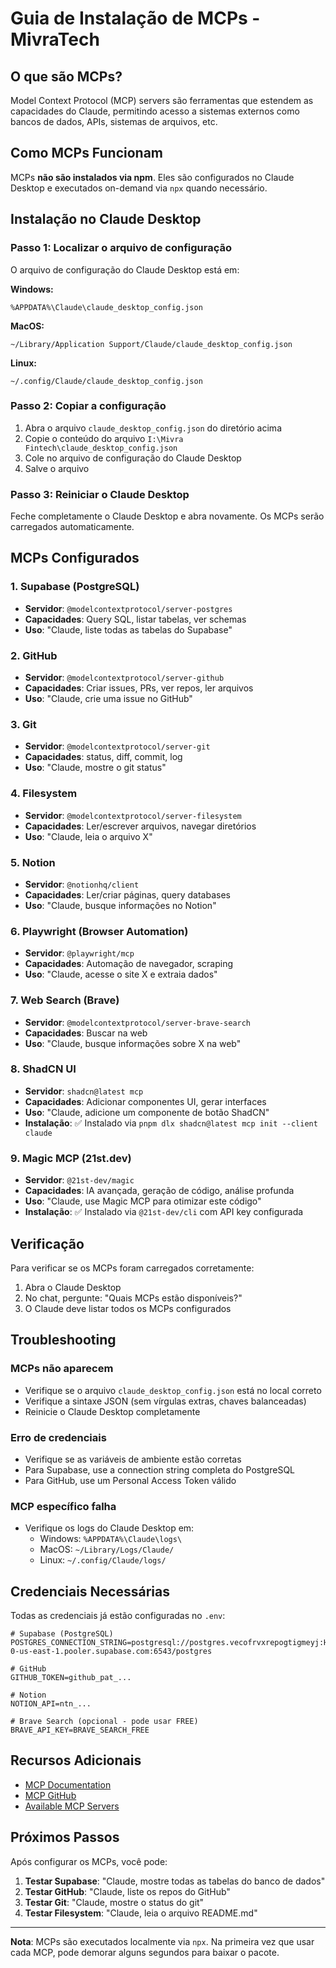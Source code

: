 # Guia de Instalação de MCPs - MivraTech

## O que são MCPs?

Model Context Protocol (MCP) servers são ferramentas que estendem as capacidades do Claude, permitindo acesso a sistemas externos como bancos de dados, APIs, sistemas de arquivos, etc.

## Como MCPs Funcionam

MCPs **não são instalados via npm**. Eles são configurados no Claude Desktop e executados on-demand via `npx` quando necessário.

## Instalação no Claude Desktop

### Passo 1: Localizar o arquivo de configuração

O arquivo de configuração do Claude Desktop está em:

**Windows:**
```
%APPDATA%\Claude\claude_desktop_config.json
```

**MacOS:**
```
~/Library/Application Support/Claude/claude_desktop_config.json
```

**Linux:**
```
~/.config/Claude/claude_desktop_config.json
```

### Passo 2: Copiar a configuração

1. Abra o arquivo `claude_desktop_config.json` do diretório acima
2. Copie o conteúdo do arquivo `I:\Mivra Fintech\claude_desktop_config.json`
3. Cole no arquivo de configuração do Claude Desktop
4. Salve o arquivo

### Passo 3: Reiniciar o Claude Desktop

Feche completamente o Claude Desktop e abra novamente. Os MCPs serão carregados automaticamente.

## MCPs Configurados

### 1. Supabase (PostgreSQL)
- **Servidor**: `@modelcontextprotocol/server-postgres`
- **Capacidades**: Query SQL, listar tabelas, ver schemas
- **Uso**: "Claude, liste todas as tabelas do Supabase"

### 2. GitHub
- **Servidor**: `@modelcontextprotocol/server-github`
- **Capacidades**: Criar issues, PRs, ver repos, ler arquivos
- **Uso**: "Claude, crie uma issue no GitHub"

### 3. Git
- **Servidor**: `@modelcontextprotocol/server-git`
- **Capacidades**: status, diff, commit, log
- **Uso**: "Claude, mostre o git status"

### 4. Filesystem
- **Servidor**: `@modelcontextprotocol/server-filesystem`
- **Capacidades**: Ler/escrever arquivos, navegar diretórios
- **Uso**: "Claude, leia o arquivo X"

### 5. Notion
- **Servidor**: `@notionhq/client`
- **Capacidades**: Ler/criar páginas, query databases
- **Uso**: "Claude, busque informações no Notion"

### 6. Playwright (Browser Automation)
- **Servidor**: `@playwright/mcp`
- **Capacidades**: Automação de navegador, scraping
- **Uso**: "Claude, acesse o site X e extraia dados"

### 7. Web Search (Brave)
- **Servidor**: `@modelcontextprotocol/server-brave-search`
- **Capacidades**: Buscar na web
- **Uso**: "Claude, busque informações sobre X na web"

### 8. ShadCN UI
- **Servidor**: `shadcn@latest mcp`
- **Capacidades**: Adicionar componentes UI, gerar interfaces
- **Uso**: "Claude, adicione um componente de botão ShadCN"
- **Instalação**: ✅ Instalado via `pnpm dlx shadcn@latest mcp init --client claude`

### 9. Magic MCP (21st.dev)
- **Servidor**: `@21st-dev/magic`
- **Capacidades**: IA avançada, geração de código, análise profunda
- **Uso**: "Claude, use Magic MCP para otimizar este código"
- **Instalação**: ✅ Instalado via `@21st-dev/cli` com API key configurada

## Verificação

Para verificar se os MCPs foram carregados corretamente:

1. Abra o Claude Desktop
2. No chat, pergunte: "Quais MCPs estão disponíveis?"
3. O Claude deve listar todos os MCPs configurados

## Troubleshooting

### MCPs não aparecem
- Verifique se o arquivo `claude_desktop_config.json` está no local correto
- Verifique a sintaxe JSON (sem vírgulas extras, chaves balanceadas)
- Reinicie o Claude Desktop completamente

### Erro de credenciais
- Verifique se as variáveis de ambiente estão corretas
- Para Supabase, use a connection string completa do PostgreSQL
- Para GitHub, use um Personal Access Token válido

### MCP específico falha
- Verifique os logs do Claude Desktop em:
  - Windows: `%APPDATA%\Claude\logs\`
  - MacOS: `~/Library/Logs/Claude/`
  - Linux: `~/.config/Claude/logs/`

## Credenciais Necessárias

Todas as credenciais já estão configuradas no `.env`:

```env
# Supabase (PostgreSQL)
POSTGRES_CONNECTION_STRING=postgresql://postgres.vecofrvxrepogtigmeyj:HAuysg6A87sgus@aws-0-us-east-1.pooler.supabase.com:6543/postgres

# GitHub
GITHUB_TOKEN=github_pat_...

# Notion
NOTION_API=ntn_...

# Brave Search (opcional - pode usar FREE)
BRAVE_API_KEY=BRAVE_SEARCH_FREE
```

## Recursos Adicionais

- [MCP Documentation](https://modelcontextprotocol.io/)
- [MCP GitHub](https://github.com/modelcontextprotocol)
- [Available MCP Servers](https://github.com/modelcontextprotocol/servers)

## Próximos Passos

Após configurar os MCPs, você pode:

1. **Testar Supabase**: "Claude, mostre todas as tabelas do banco de dados"
2. **Testar GitHub**: "Claude, liste os repos do GitHub"
3. **Testar Git**: "Claude, mostre o status do git"
4. **Testar Filesystem**: "Claude, leia o arquivo README.md"

---

**Nota**: MCPs são executados localmente via `npx`. Na primeira vez que usar cada MCP, pode demorar alguns segundos para baixar o pacote.
